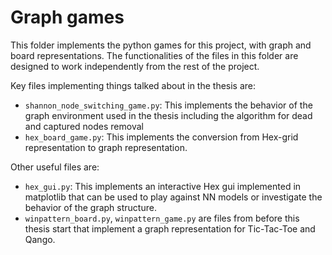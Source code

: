 # Graph games

This folder implements the python games for this project, with graph and board representations. The functionalities of the files in this folder are designed to work independently from the rest of the project.

Key files implementing things talked about in the thesis are:
+ `shannon_node_switching_game.py`: This implements the behavior of the graph environment used in the thesis including the algorithm for dead and captured nodes removal
+ `hex_board_game.py`: This implements the conversion from Hex-grid representation to graph representation.

Other useful files are:
+ `hex_gui.py`: This implements an interactive Hex gui implemented in matplotlib that can be used to play against NN models or investigate the behavior of the graph structure.
+ `winpattern_board.py`, `winpattern_game.py` are files from before this thesis start that implement a graph representation for Tic-Tac-Toe and Qango.

